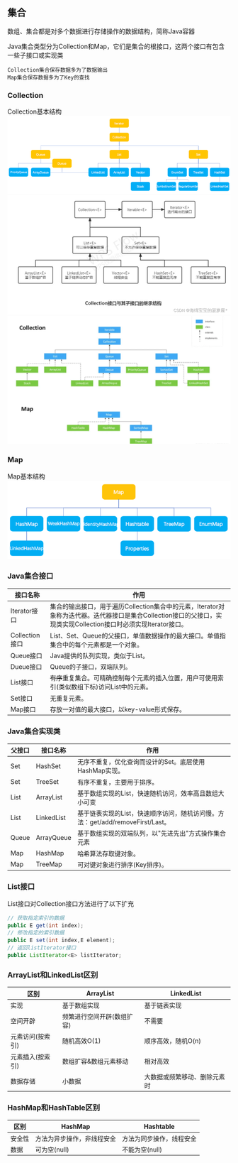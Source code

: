 ## 集合

数组、集合都是对多个数据进行存储操作的数据结构，简称Java容器

Java集合类型分为Collection和Map，它们是集合的根接口，这两个接口有包含一些子接口或实现类
    
    Collection集合保存数据多为了数据输出
    Map集合保存数据多为了Key的查找

### Collection

Collection基本结构
![CollectionBasicStructure.png](container/CollectionBasicStructure.png)
![CollectionBasicStructure2.png](container/CollectionBasicStructure2.png)
![CollectionBasicStructure3.png](container/CollectionBasicStructure3.png)

### Map

Map基本结构
![MapBasicStructure.png](MapBasicStructure.png)

### Java集合接口

接口名称|作用
---|---
Iterator接口|集合的输出接口，用于遍历Collection集合中的元素，Iterator对象称为迭代器。迭代器接口是集合Collection接口的父接口，实现类实现Collection接口时必须实现Iterator接口。
Collection接口|List、Set、Queue的父接口，单值数据操作的最大接口。单值指集合中的每个元素都是一个对象。
Queue接口|Java提供的队列实现，类似于List。
Dueue接口|Queue的子接口，双端队列。
List接口|~~有序~~重复集合。可精确控制每个元素的插入位置，用户可使用索引(类似数组下标)访问List中的元素。
Set接口|无重复元素。
Map接口|存放一对值的最大接口，以key-value形式保存。

### Java集合实现类

父接口|接口名称|作用
---|---|---
Set|HashSet|无序不重复，优化查询而设计的Set。底层使用HashMap实现。
Set|TreeSet|有序不重复，主要用于排序。
List|ArrayList|基于数组实现的List，快速随机访问，效率高且数组大小可变
List|LinkedList|基于链表实现的List，快速顺序访问，随机访问慢。方法：get/add/removeFirst/Last。
Queue|ArrayQueue|基于数组实现的双端队列，以"先进先出"方式操作集合元素
Map|HashMap|哈希算法存取键对象。
Map|TreeMap|可对键对象进行排序(Key排序)。

### List接口

List接口对Collection接口方法进行了以下扩充
```java
// 获取指定索引的数据
public E get(int index);
// 修改指定的索引数据
public E set(int index,E element);
// 返回listIterator接口
public ListIterator<E> listIterator;
```

### ArrayList和LinkedList区别

区别|ArrayList|LinkedList
---|---|---
实现|基于数组实现|基于链表实现
空间开辟|频繁进行空间开辟(数组扩容)|不需要
元素访问(按索引)|随机高效O(1)|顺序高效，随机O(n)
元素插入(按索引)|数组扩容&数组元素移动|相对高效
数据存储|小数据|大数据或频繁移动、删除元素时

### HashMap和HashTable区别

区别|HashMap|Hashtable
---|---|---
安全性|方法为异步操作，非线程安全|方法为同步操作，线程安全
数据|可为空(null)|不能为空(null)
